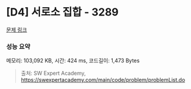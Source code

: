 # [D4] 서로소 집합 - 3289 

[문제 링크](https://swexpertacademy.com/main/code/problem/problemDetail.do?contestProbId=AWBJKA6qr2oDFAWr) 

### 성능 요약

메모리: 103,092 KB, 시간: 424 ms, 코드길이: 1,473 Bytes



> 출처: SW Expert Academy, https://swexpertacademy.com/main/code/problem/problemList.do